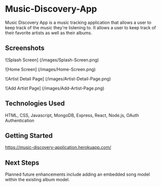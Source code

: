 # Music-Discovery-App
Music Discovery App is a music tracking application that allows a user to keep track of the music they're listening to. It allows a user to keep track of their favorite artists as well as their albums.

## Screenshots
![Splash Screen] (/images/Splash-Screen.png)

![Home Screen] (/images/Home-Screen.png)

![Artist Detail Page] (/images/Artist-Detail-Page.png)

![Add Artist Page] (/images/Add-Artist-Page.png)

## Technologies Used
HTML, CSS, Javascript, MongoDB, Express, React, Node.js, OAuth Authentication

## Getting Started
https://music-discovery-application.herokuapp.com/

## Next Steps
Planned future enhancements include adding an embedded song model within the existing album model.

